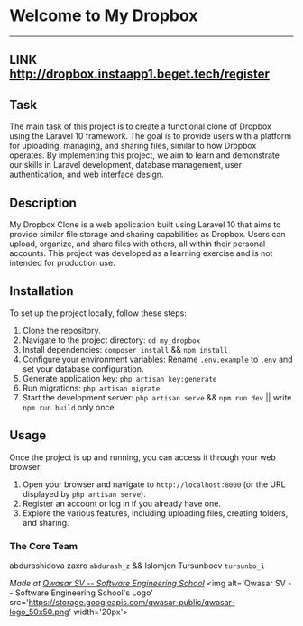 # Welcome to My Dropbox
***
## LINK  http://dropbox.instaapp1.beget.tech/register
## Task
The main task of this project is to create a functional clone of Dropbox using the Laravel 10 framework. 
The goal is to provide users with a platform for uploading, managing, and sharing files, similar to how Dropbox operates. By implementing this project, we aim to 
learn and demonstrate our skills in Laravel development, database management, user authentication, and web interface design.

## Description
My Dropbox Clone is a web application built using Laravel 10 that aims to provide similar file storage and sharing capabilities as 
Dropbox. Users can upload, organize, and share files with others, all within their personal accounts. This project was developed as a learning exercise and is not intended for production use.

## Installation
To set up the project locally, follow these steps:

1. Clone the repository.
2. Navigate to the project directory: `cd my_dropbox`
3. Install dependencies: `composer install` && `npm install`
4. Configure your environment variables: Rename `.env.example` to `.env` and set your database configuration.
5. Generate application key: `php artisan key:generate`
6. Run migrations: `php artisan migrate`
7. Start the development server: `php artisan serve` && `npm run dev` || write `npm run build` only once

## Usage

Once the project is up and running, you can access it through your web browser:

1. Open your browser and navigate to `http://localhost:8000` (or the URL displayed by `php artisan serve`).
2. Register an account or log in if you already have one.
3. Explore the various features, including uploading files, creating folders, and sharing.


### The Core Team
abdurashidova zaxro `abdurash_z` && Islomjon Tursunboev `tursunbo_i`

<span><i>Made at <a href='https://qwasar.io'>Qwasar SV -- Software Engineering School</a></i></span>
<span><img alt='Qwasar SV -- Software Engineering School's Logo' src='https://storage.googleapis.com/qwasar-public/qwasar-logo_50x50.png' width='20px'></span>
